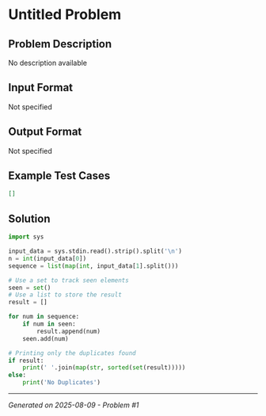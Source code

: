 # Untitled Problem

## Problem Description
No description available

## Input Format
Not specified

## Output Format
Not specified

## Example Test Cases
```json
[]
```

## Solution
```python
import sys

input_data = sys.stdin.read().strip().split('\n')
n = int(input_data[0])
sequence = list(map(int, input_data[1].split()))

# Use a set to track seen elements
seen = set()
# Use a list to store the result
result = []

for num in sequence:
    if num in seen:
        result.append(num)
    seen.add(num)

# Printing only the duplicates found
if result:
    print(' '.join(map(str, sorted(set(result)))))
else:
    print('No Duplicates')
```

---
*Generated on 2025-08-09 - Problem #1*